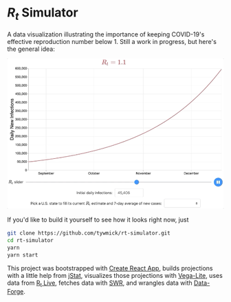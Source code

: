 # <var>R<sub>t</sub></var> Simulator

A data visualization illustrating the importance of keeping COVID-19's effective reproduction number below 1. Still a work in progress, but here's the general idea:

![A preview showing the animated Rt simulation chart](/preview.gif)

If you'd like to build it yourself to see how it looks right now, just

```sh
git clone https://github.com/tywmick/rt-simulator.git
cd rt-simulator
yarn
yarn start
```

This project was bootstrapped with [Create React App](https://create-react-app.dev/), builds projections with a little help from [jStat](http://www.jstat.org/), visualizes those projections with [Vega-Lite](https://vega.github.io/vega-lite/), uses data from [R<sub>t</sub> Live](https://rt.live/), fetches data with [SWR](https://swr.vercel.app/), and wrangles data with [Data-Forge](http://www.data-forge-js.com/).
